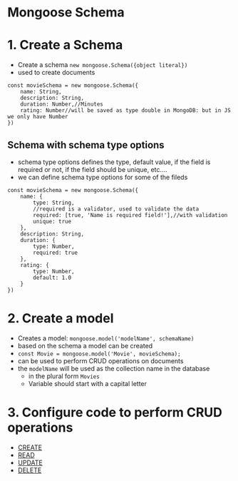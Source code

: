 # Mongoose Schema

# 1. Create a Schema
- Create a schema `new mongoose.Schema({object literal})`
- used to create documents
```
const movieSchema = new mongoose.Schema({
    name: String,
    description: String,
    duration: Number,//Minutes
    rating: Number//will be saved as type double in MongoDB: but in JS we only have Number
})

```


## Schema with schema type options
- schema type options defines the type, default value, if the field is required or not, if the field should be unique, etc....
- we can define schema type options for some of the fileds
```
const movieSchema = new mongoose.Schema({
    name: {
        type: String,
        //required is a validator, used to validate the data
        required: [true, 'Name is required field!'],//with validation
        unique: true
    },
    description: String,
    duration: {
        type: Number,
        required: true
    },
    rating: {
        type: Number,
        default: 1.0
    }
})
```


# 2. Create a model 
- Creates a model: `mongoose.model('modelName', schemaName)`
- based on the schema a model can be created
- `const Movie = mongoose.model('Movie', movieSchema);`
- can be used to perform CRUD operations on documents
- the `modelName` will be used as the collection name in the database
    - in the plural form `Movies` 
    - Variable should start with a capital letter

# 3. Configure code to perform CRUD operations
- [CREATE](./CRUD/CREATE.md)
- [READ](./CRUD/READ.md)
- [UPDATE](./CRUD/UPDATE.md)
- [DELETE](./CRUD/DELETE.md)